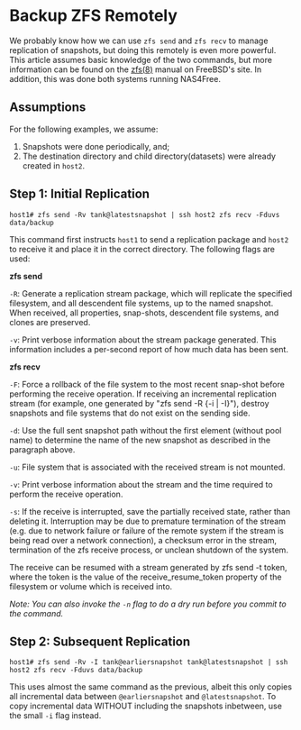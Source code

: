 # Backup ZFS Remotely

We probably know how we can use `zfs send` and `zfs recv` to manage replication of snapshots, but doing this remotely is even more powerful. This article assumes basic knowledge of the two commands, but more information can be found on the [zfs(8)](https://www.freebsd.org/cgi/man.cgi?query=zfs&sektion=8) manual on FreeBSD's site. In addition, this was done both systems running NAS4Free.

## Assumptions

For the following examples, we assume:
1. Snapshots were done periodically, and;
2. The destination directory and child directory(datasets) were already created in `host2`.

## Step 1: Initial Replication

```shell
host1# zfs send -Rv tank@latestsnapshot | ssh host2 zfs recv -Fduvs data/backup
```

This command first instructs `host1` to send a replication package and `host2` to receive it and place it in the correct directory. The following flags are used:

**zfs send**

`-R`: Generate a replication stream package,	which will replicate the specified filesystem, and all descendent file systems, up to the	named snapshot.	When received, all properties, snap-shots,	descendent file	systems, and clones are	preserved.

`-v`: Print verbose information about the stream package generated. This information includes a per-second	report of how much data has been sent.

**zfs recv**

`-F`: Force a rollback of the file system to	the most recent	snap-shot before performing	the receive operation. If receiving an incremental replication stream	(for example, one generated by "zfs send -R {-i | -I}"), destroy snapshots and file systems that do not exist on the sending side.

`-d`: Use the full sent snapshot path without the first element (without pool name) to	determine the name of the new snapshot as described in the paragraph above.

`-u`: File system that is associated with the received stream is not mounted.

`-v`: Print verbose information about the stream and the time required to perform the receive operation.

`-s`: If the	receive	is interrupted,	save the partially received state,	rather than deleting it.  Interruption may be due to premature termination of the stream (e.g. due to network failure or failure of the remote system if the	stream is being read over a network connection), a checksum error in the stream, termination of the	zfs receive process, or unclean shutdown of the system.

The receive can be resumed with a stream generated by zfs send -t token,	where the token	is the value of	the receive_resume_token property of the filesystem or volume which is received into.

*Note: You can also invoke the `-n` flag to do a dry run before you commit to the command.*

## Step 2: Subsequent Replication

```shell
host1# zfs send -Rv -I tank@earliersnapshot tank@latestsnapshot | ssh host2 zfs recv -Fduvs data/backup
```

This uses almost the same command as the previous, albeit this only copies all incremental data between `@earliersnapshot` and `@latestsnapshot`. To copy incremental data WITHOUT including the snapshots inbetween, use the small `-i` flag instead. 
